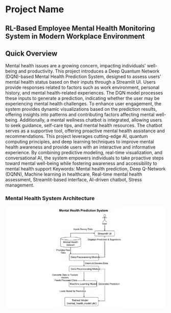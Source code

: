# Project Name
## RL-Based Employee Mental Health Monitoring System in Modern Workplace Environment

## Quick Overview
Mental health issues are a growing concern, impacting individuals' well-being and productivity. This project introduces a Deep Quantum Network (DQN)-based Mental Health Prediction System, designed to assess users' mental health status based on their inputs through a Streamlit UI. Users provide responses related to factors such as work environment, personal history, and mental health-related experiences. The DQN model processes these inputs to generate a prediction, indicating whether the user may be experiencing mental health challenges. To enhance user engagement, the system provides dynamic visualizations based on the prediction results, offering insights into patterns and contributing factors affecting mental well-being. Additionally, a mental wellness chatbot is integrated, allowing users to seek guidance, self-care tips, and mental health resources. The chatbot serves as a supportive tool, offering proactive mental health assistance and recommendations. This project leverages cutting-edge AI, quantum computing principles, and deep learning techniques to improve mental health awareness and provide users with an interactive and informative experience. By combining predictive modeling, real-time visualization, and conversational AI, the system empowers individuals to take proactive steps toward mental well-being while fostering awareness and accessibility to mental health support
Keywords: Mental health prediction, Deep Q-Network (DQNN), Machine learning in healthcare, Real-time mental health assessment, Streamlit-based interface, AI-driven chatbot, Stress management.
### Mental Health System Architecture
![image alt](https://github.com/NaveenKumarReddy14/RL-Employee-Mental-Health/blob/main/Flowchat.png?raw=true)
